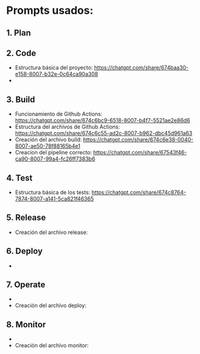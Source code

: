 # Prompts usados:

## 1. Plan

## 2. Code

 -  Estructura básica del proyecto: https://chatgpt.com/share/674baa30-e158-8007-b32e-0c64ca90a308
 - 
## 3. Build
 -  Funcionamiento de Github Actions: https://chatgpt.com/share/674c6bc9-6518-8007-b4f7-5521ae2e86d6
 - Estructura del archivos de Github Actions: https://chatgpt.com/share/674c6c55-ad2c-8007-b962-dbc45d961a63
 - Creación del archivo build: https://chatgpt.com/share/674c6e38-0040-8007-ae50-78f88165b4e1
  - Creacion del pipeline correcto: https://chatgpt.com/share/67543f46-ca90-8007-99a4-fc26ff7383b6 

## 4. Test
 - Estructura básica de los tests: https://chatgpt.com/share/674c8764-7874-8007-a141-5ca821f46365

 
## 5. Release
 - Creación del archivo release: 


## 6. Deploy
 - 



## 7. Operate
 - 
 - Creación del archivo deploy: 

## 8. Monitor
 - 
 - Creación del archivo monitor: 
